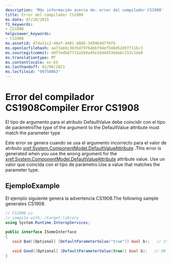 ```yaml
---
description: 'Más información acerca de: error del compilador CS1908'
title: Error del compilador CS1908
ms.date: 07/20/2015
f1_keywords:
- CS1908
helpviewer_keywords:
- CS1908
ms.assetid: d7da31c2-48ef-4401-b885-3459b4d7f6f6
ms.openlocfilehash: aa73abbc3b35d79764bb794ef548d52d5ff11bc3
ms.sourcegitcommit: ddf7edb67715a5b9a45e3dd44536dabc153c1de0
ms.translationtype: MT
ms.contentlocale: es-ES
ms.lasthandoff: 02/06/2021
ms.locfileid: "99750863"
---
```

# <a name="compiler-error-cs1908"></a><span data-ttu-id="a69c5-103">Error del compilador CS1908</span><span class="sxs-lookup"><span data-stu-id="a69c5-103">Compiler Error CS1908</span></span>

<span data-ttu-id="a69c5-104">El tipo de argumento para el atributo DefaultValue debe coincidir con el tipo de parámetro</span><span class="sxs-lookup"><span data-stu-id="a69c5-104">The type of the argument to the DefaultValue attribute must match the parameter type</span></span>  
  
 <span data-ttu-id="a69c5-105">Este error se genera cuando se usa el argumento incorrecto para el valor de atributo <xref:System.ComponentModel.DefaultValueAttribute> .</span><span class="sxs-lookup"><span data-stu-id="a69c5-105">This error is generated when you use the wrong argument for the <xref:System.ComponentModel.DefaultValueAttribute> attribute value.</span></span> <span data-ttu-id="a69c5-106">Use un valor que coincida con el tipo de parámetro.</span><span class="sxs-lookup"><span data-stu-id="a69c5-106">Use a value that matches the parameter type.</span></span>  
  
## <a name="example"></a><span data-ttu-id="a69c5-107">Ejemplo</span><span class="sxs-lookup"><span data-stu-id="a69c5-107">Example</span></span>  

 <span data-ttu-id="a69c5-108">El ejemplo siguiente genera la advertencia CS1908.</span><span class="sxs-lookup"><span data-stu-id="a69c5-108">The following sample generates CS1908.</span></span>  
  
```csharp  
// CS1908.cs  
// compile with: /target:library  
using System.Runtime.InteropServices;  
  
public interface ISomeInterface  
{  
   void Bad([Optional] [DefaultParameterValue("true")] bool b);   // CS1908  
  
   void Good([Optional] [DefaultParameterValue(true)] bool b);   // OK  
}  
```
